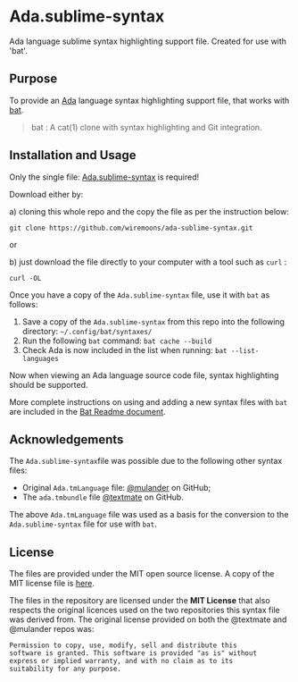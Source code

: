 # Ada.sublime-syntax
Ada language sublime syntax highlighting support file. Created for use with 'bat'.


## Purpose

To provide an [Ada](https://www.adacore.com/about-ada) language syntax 
highlighting support file, that works with [bat](https://github.com/sharkdp/bat).

> bat : A cat(1) clone with syntax highlighting and Git integration.


## Installation and Usage

Only the single file: [Ada.sublime-syntax]() is required!

Download either by:

a) cloning this whole repo and the copy the file as per the instruction below:
```
git clone https://github.com/wiremoons/ada-sublime-syntax.git
```
or 

b) just download the file directly to your computer with a tool such as `curl` :
```
curl -OL 
```

Once you have a copy of the `Ada.sublime-syntax` file, use it with `bat` as 
follows:

1. Save a copy of the `Ada.sublime-syntax` from this repo into the following 
directory: `~/.config/bat/syntaxes/`
2. Run the following `bat` command: `bat cache --build`
3. Check Ada is now included in the list when running: `bat --list-languages`

Now when viewing an Ada language source code file, syntax highlighting should 
be supported.

More complete instructions on using and adding a new syntax files with `bat` are 
included in the [Bat Readme document](https://github.com/sharkdp/bat#adding-new-syntaxes--language-definitions).


## Acknowledgements

The `Ada.sublime-syntax`file was possible due to the following other syntax files:

- Original `Ada.tmLanguage` file: [@mulander](https://github.com/mulander/ada.tmbundle/blob/master/Syntaxes/Ada.tmLanguage) on GitHub;
- The `ada.tmbundle` file [@textmate](https://github.com/textmate/ada.tmbundle) on GitHub.

The above `Ada.tmLanguage` file was used as a basis for the conversion to the 
`Ada.sublime-syntax` file for use with `bat`.


## License

The files are provided under the MIT open source license. A copy of the 
MIT license file is [here](./LICENSE).

The files in the repository are licensed under the **MIT License** that also 
respects the original licences used on the two repositories this syntax file
was derived from. The original license provided on both the @textmate and @mulander 
repos was:

```
Permission to copy, use, modify, sell and distribute this
software is granted. This software is provided "as is" without
express or implied warranty, and with no claim as to its
suitability for any purpose.
```
